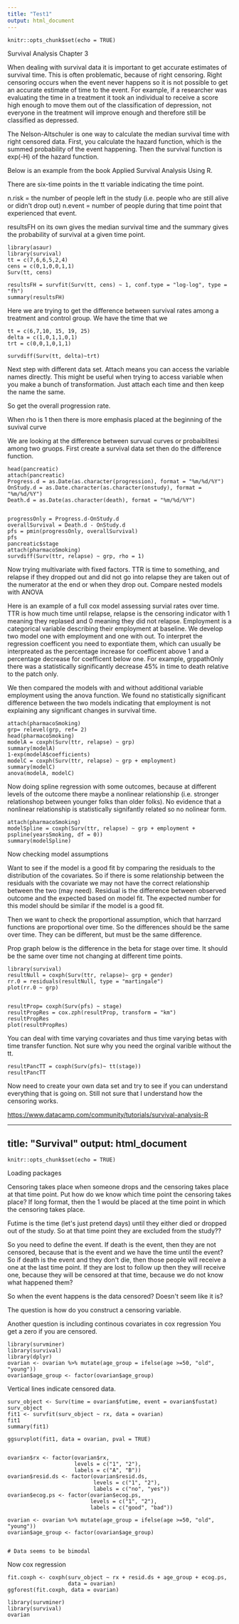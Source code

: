 ```yaml
---
title: "Test1"
output: html_document
---
```


```{r setup, include=FALSE}
knitr::opts_chunk$set(echo = TRUE)
```
Survival Analysis Chapter 3

When dealing with survival data it is important to get accurate estimates of survival time.  This is often problematic, because of right censoring. Right censoring occurs when the event never happens so it is not possible to get an accurate estimate of time to the event.  For example, if a researcher was evaluating the time in a treatment it took an individual to receive a score high enough to move them out of the classification of depression, not everyone in the treatment will improve enough and therefore still be classified as depressed.

The Nelson-Altschuler is one way to calculate the median survival time with right censored data.  First, you calculate the hazard function, which is the summed probability of the event happening.  Then the survival function is exp(-H) of the hazard function.  

Below is an example from the book Applied Survival Analysis Using R.

There are six-time points in the tt variable indicating the time point.  

n.risk = the number of people left in the study (i.e. people who are still alive or didn't drop out)
n.event = number of people during that time point that experienced that event.

resultsFH on its own gives the median survival time and the summary gives the probability of survival at a given time point.
```{r}
library(asaur)
library(survival)
tt = c(7,6,6,5,2,4)
cens = c(0,1,0,0,1,1)
Surv(tt, cens)

resultsFH = survfit(Surv(tt, cens) ~ 1, conf.type = "log-log", type = "fh")
summary(resultsFH)
```
Here we are trying to get the difference between survival rates among a treatment and control group.  We have the time that we  
```{r}
tt = c(6,7,10, 15, 19, 25)
delta = c(1,0,1,1,0,1)
trt = c(0,0,1,0,1,1)

survdiff(Surv(tt, delta)~trt)
```
Next step with different data set.  Attach means you can access the variable names directly.  This might be useful when trying to access variable when you make a bunch of transformation.  Just attach each time and then keep the name the same.  

So get the overall progression rate.

When rho is 1 then there is more emphasis placed at the beginning of the suvival curve 

We are looking at the difference between survual curves or probaiblitesi among two gruops.  First create a survival data set then do the difference function.
```{r}
head(pancreatic)
attach(pancreatic)
Progress.d = as.Date(as.character(progression), format = "%m/%d/%Y")
OnStudy.d = as.Date.character(as.character(onstudy), format = "%m/%d/%Y")
Death.d = as.Date(as.character(death), format = "%m/%d/%Y")


progressOnly = Progress.d-OnStudy.d
overallSurvival = Death.d - OnStudy.d
pfs = pmin(progressOnly, overallSurvival)
pfs
pancreatic$stage
attach(pharmacoSmoking)
survdiff(Surv(ttr, relapse) ~ grp, rho = 1)

```
Now trying multivariate with fixed factors.  TTR is time to something, and relapse if they dropped out and did not go into relapse they are taken out of the numerator at the end or when they drop out.
Compare nested models with ANOVA

Here is an example of a full cox model assessing survial rates over time.  TTR is how much time until relapse, relapse is the censoring indicator with 1 meaning they replased and 0 meaning they did not relapse.  Employment is a categorical variable describing their employment at baseline.  We develop two model one with employment and one with out.  To interpret the regression coefficent you need to expontiate them, which can usually be interpreated as the percentage increase for coefficent  above 1 and a percentage decrease for coefficent below one.  For example, grppathOnly there was a statistically significantly decrease 45% in time to death relative to the patch only.   

We then compared the models with and without additional variable employment using the anova function.  We found no statistically significant difference between the two models indicating that employment is not explaining any significant changes in survival time.
```{r}
attach(pharmacoSmoking)
grp= relevel(grp, ref= 2)
head(pharmacoSmoking)
modelA = coxph(Surv(ttr, relapse) ~ grp)
summary(modelA)
1-exp(modelA$coefficients)
modelC = coxph(Surv(ttr, relapse) ~ grp + employment)
summary(modelC)
anova(modelA, modelC)
```
Now doing spline regression with some outcomes, because at different levels of the outcome there maybe a nonlinear relationship (i.e. stronger relationshop between younger folks than older folks).  No evidence that a nonlinear relationship is statistically signifantly related so no nolinear form.
```{r}
attach(pharmacoSmoking)
modelSpline = coxph(Surv(ttr, relapse) ~ grp + employment + pspline(yearsSmoking, df = 0))
summary(modelSpline)

```
Now checking model assumptions

Want to see if the model is a good fit by comparing the residuals to the distribution of the covariates.  So if there is some relationship between the residuals with the covariate we may not have the correct relationship between the two (may need).  Residual is the difference between observed outcome and the expected based on model fit.  The expected number for this model should be similar if the model is a good fit.

Then we want to check the proportional assumption, which that harrzard functions are proportional over time.  So the differences should be the same over time.  They can be different, but must be the same difference.


Prop graph below is the difference in the beta for stage over time.  It should be the same over time not changing at different time points.
```{r}
library(survival)
resultNull = coxph(Surv(ttr, relapse)~ grp + gender)
rr.0 = residuals(resultNull, type = "martingale")
plot(rr.0 ~ grp) 


resultProp= coxph(Surv(pfs) ~ stage)
resultPropRes = cox.zph(resultProp, transform = "km")
resultPropRes
plot(resultPropRes)
```
You can deal with time varying covariates and thus time varying betas with time transfer function.  Not sure why you need the orginal varible without the tt.  
```{r}
resultPancTT = coxph(Surv(pfs)~ tt(stage))
resultPancTT
```
Now need to create your own data set and try to see if you can understand everything that is going on.  Still not sure that I understand how the censoring works.

https://www.datacamp.com/community/tutorials/survival-analysis-R

---
title: "Survival"
output: html_document
---

```{r setup, include=FALSE}
knitr::opts_chunk$set(echo = TRUE)
```
Loading packages

Censoring takes place when someone drops and the censoring takes place at that time point. Put how do we know which time point the censoring takes place?  If long format, then the 1 would be placed at the time point in which the censoring takes place.

Futime is the time (let's just pretend days) until they either died or dropped out of the study.  So at that time point they are excluded from the study??  

So you need to define the event.  If death is the event, then they are not censored, because that is the event and we have the time until the event?  So if death is the event and they don't die, then those people will receive a one at the last time point.  If they are lost to follow up then they will receive one, because they will be censored at that time, because we do not know what happened them?  

So when the event happens is the data censored? Doesn't seem like it is?

The question is how do you construct a censoring variable.

Another question is including continous covariates in cox regression
You get a zero if you are censored.
```{r}
library(survminer)
library(survival)
library(dplyr)
ovarian <- ovarian %>% mutate(age_group = ifelse(age >=50, "old", "young"))
ovarian$age_group <- factor(ovarian$age_group)
```
Vertical lines indicate censored data.
```{r}
surv_object <- Surv(time = ovarian$futime, event = ovarian$fustat)
surv_object
fit1 <- survfit(surv_object ~ rx, data = ovarian)
fit1
summary(fit1)

ggsurvplot(fit1, data = ovarian, pval = TRUE)


ovarian$rx <- factor(ovarian$rx, 
                     levels = c("1", "2"), 
                     labels = c("A", "B"))
ovarian$resid.ds <- factor(ovarian$resid.ds, 
                           levels = c("1", "2"), 
                           labels = c("no", "yes"))
ovarian$ecog.ps <- factor(ovarian$ecog.ps, 
                          levels = c("1", "2"), 
                          labels = c("good", "bad"))

ovarian <- ovarian %>% mutate(age_group = ifelse(age >=50, "old", "young"))
ovarian$age_group <- factor(ovarian$age_group)


# Data seems to be bimodal
```
Now cox regression
```{r}
fit.coxph <- coxph(surv_object ~ rx + resid.ds + age_group + ecog.ps, 
                   data = ovarian)
ggforest(fit.coxph, data = ovarian)
```


```{r}
library(survminer)
library(survival)
ovarian
```

